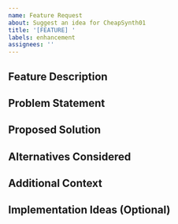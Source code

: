 ```yaml
---
name: Feature Request
about: Suggest an idea for CheapSynth01
title: '[FEATURE] '
labels: enhancement
assignees: ''
---
```


## Feature Description
<!-- A clear and concise description of the feature you'd like to see implemented -->

## Problem Statement
<!-- Describe the problem this feature would solve or the use case it addresses -->

## Proposed Solution
<!-- A clear and concise description of what you want to happen -->

## Alternatives Considered
<!-- A clear and concise description of any alternative solutions or features you've considered -->

## Additional Context
<!-- Add any other context, screenshots, mockups, or examples about the feature request here -->

## Implementation Ideas (Optional)
<!-- If you have technical implementation ideas, please share them here -->
